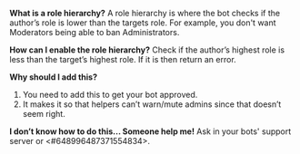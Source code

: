 **What is a role hierarchy?**
A role hierarchy is where the bot checks if the author’s role is lower than the targets role. For example, you don't want Moderators being able to ban Administrators.

**How can I enable the role hierarchy?**
Check if the author’s highest role is less than the target’s highest role. If it is then return an error.

**Why should I add this?**

1. You need to add this to get your bot approved.
2. It makes it so that helpers can’t warn/mute admins since that doesn’t seem right.

**I don’t know how to do this... Someone help me!**
Ask in your bots' support server or <#648996487371554834>.
